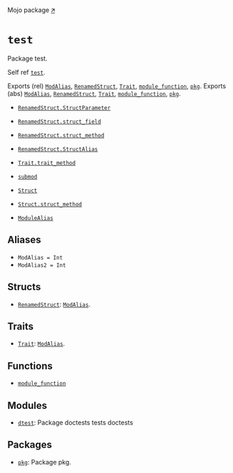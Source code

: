 Mojo package [🡭](https://github.com/mlange-42/modo/blob/main/test/src/__init__.mojo)

# `test`

Package test.

Self ref [`test`](_index.md).

Exports (rel) [`ModAlias`](_index.md#aliases), [`RenamedStruct`](RenamedStruct-.md), [`Trait`](Trait-.md), [`module_function`](module_function.md), [`pkg`](pkg/_index.md).
Exports (abs) [`ModAlias`](_index.md#aliases), [`RenamedStruct`](RenamedStruct-.md), [`Trait`](Trait-.md), [`module_function`](module_function.md), [`pkg`](pkg/_index.md).

 - [`RenamedStruct.StructParameter`](RenamedStruct-.md#parameters)
 - [`RenamedStruct.struct_field`](RenamedStruct-.md#fields)
 - [`RenamedStruct.struct_method`](RenamedStruct-.md#struct_method)
 - [`RenamedStruct.StructAlias`](RenamedStruct-.md#aliases)

 - [`Trait.trait_method`](Trait-.md#trait_method)

 - [`submod`](pkg/submod/_index.md)
 - [`Struct`](pkg/submod/Struct-.md)
 - [`Struct.struct_method`](pkg/submod/Struct-.md#struct_method)
 - [`ModuleAlias`](pkg/submod/_index.md#aliases)


## Aliases

- `ModAlias = Int`
- `ModAlias2 = Int`

## Structs

- [`RenamedStruct`](RenamedStruct-.md): [`ModAlias`](_index.md#aliases).

## Traits

- [`Trait`](Trait-.md): [`ModAlias`](_index.md#aliases).

## Functions

- [`module_function`](module_function.md)

## Modules

- [`dtest`](dtest/_index.md): Package doctests tests doctests

## Packages

- [`pkg`](pkg/_index.md): Package pkg.

